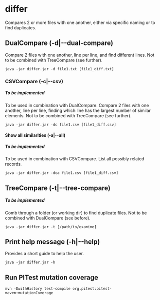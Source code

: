 # differ
Compares 2 or more files with one another, either via specific naming or to find duplicates.

## DualCompare (-d|--dual-compare)
Compare 2 files with one another, line per line, and find different lines.
Not to be combined with TreeCompare (see further).
```
java -jar differ.jar -d file1.txt [file1_diff.txt]
```

### CSVCompare (-c|--csv)
##### To be implemented
To be used in combination with DualCompare.
Compare 2 files with one another, line per line, finding which line has the largest number of similar elements.
Not to be combined with TreeCompare (see further).
```
java -jar differ.jar -dc file1.csv [file1_diff.csv]
```

#### Show all similarities (-a|--all)
##### To be implemented
To be used in combination with CSVCompare. List all possibly related records.
```
java -jar differ.jar -dca file1.csv [file1_diff.csv]
```

## TreeCompare (-t|--tree-compare)
##### To be implemented
Comb through a folder (or working dir) to find duplicate files.
Not to be combined with DualCompare (see before).
```
java -jar differ.jar -t [/path/to/examine]
```

## Print help message (-h|--help)
Provides a short guide to help the user.
```
java -jar differ.jar -h
```

## Run PITest mutation coverage

``` shell
mvn -DwithHistory test-compile org.pitest:pitest-maven:mutationCoverage
```